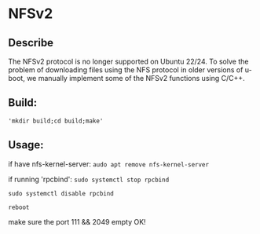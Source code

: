 # NFSv2
## Describe
The NFSv2 protocol is no longer supported on Ubuntu 22/24. To solve the problem of downloading files using the NFS protocol in older versions of u-boot, we manually implement some of the NFSv2 functions using C/C++.

## Build:
    'mkdir build;cd build;make'

## Usage:
if have nfs-kernel-server:
`audo apt remove nfs-kernel-server`

if running 'rpcbind':
`sudo systemctl stop rpcbind`

`sudo systemctl disable rpcbind`

`reboot`

make sure the port 111 && 2049 empty
OK!

